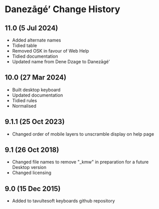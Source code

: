 Danezāgéʼ Change History
============================
11.0 (5 Jul 2024)
-----------------
* Added alternate names
* Tidied table
* Removed OSK in favour of Web Help
* Tidied documentation
* Updated name from Dene Dzage to Danezāgéʼ

10.0 (27 Mar 2024)
-----------------
* Built desktop keyboard
* Updated documentation
* Tidied rules
* Normalised

9.1.1 (25 Oct 2023)
-----------------
* Changed order of mobile layers to unscramble display on help page

9.1 (26 Oct 2018)
-----------------
* Changed file names to remove "_kmw" in preparation for a future Desktop version
* Changed licensing

9.0 (15 Dec 2015)
-----------------

* Added to tavultesoft keyboards github repository
